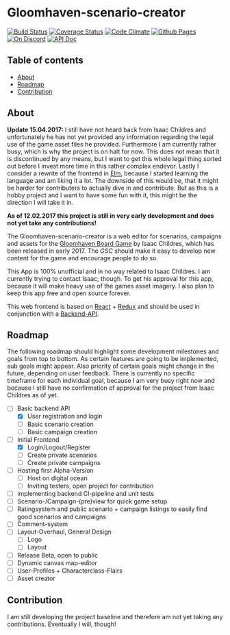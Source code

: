 # Gloomhaven-scenario-creator
[![Build Status](https://travis-ci.org/on3iro/Gloomhaven-scenario-creator.svg?branch=master)](https://travis-ci.org/on3iro/Gloomhaven-scenario-creator)
[![Coverage Status](https://coveralls.io/repos/github/on3iro/Gloomhaven-scenario-creator/badge.svg?branch=master)](https://coveralls.io/github/on3iro/Gloomhaven-scenario-creator?branch=master)
[![Code Climate](https://codeclimate.com/github/on3iro/Gloomhaven-scenario-creator/badges/gpa.svg)](https://codeclimate.com/github/on3iro/Gloomhaven-scenario-creator)
[![Github Pages](https://img.shields.io/badge/GH--Pages-https%3A%2F%2Fon3iro.github.io%2FGloomhaven--scenario--creator%2F-149A86.svg?style=flat-square)](https://on3iro.github.io/Gloomhaven-scenario-creator/)
[![On Discord](https://img.shields.io/badge/GSC--Discord-https%3A%2F%2Fdiscord.gg%2FqDGBCAB-blue.svg?style=flat-square)](https://discord.gg/qDGBCAB)
[![API Doc](https://doclets.io/on3iro/Gloomhaven-scenario-creator/dev.svg)](https://doclets.io/on3iro/Gloomhaven-scenario-creator/dev)

## Table of contents
* [About](#about)
* [Roadmap](#roadmap)
* [Contribution](#contribution)

## About
**Update 15.04.2017:**
I still have not heard back from Isaac Childres and unfortunately he has not yet provided any information
regarding the legal use of the game asset files he provided. Furthermore I am currently rather busy,
which is why the project is on halt for now. This does not mean that it is discontinued by any means,
but I want to get this whole legal thing sorted out before I invest more time in this rather complex endevor.
Lastly I consider a rewrite of the frontend in [Elm](http://elm-lang.org/), because I started learning the language
and am liking it a lot. The downside of this would be, that it might be harder for contributers to actually dive in
and contribute. But as this is a hobby project and I want to have some fun with it, this might be the direction I will take
it in.

__As of 12.02.2017 this project is still in very early development and does not yet
take any contributions!__

The Gloomhaven-scenario-creator is a web editor for scenarios, campaigns and assets for the
[Gloomhaven Board Game](http://www.cephalofair.com/gloomhaven) by Isaac Childres, which has been released
in early 2017. The *GSC* should make it easy to develop new content for the game and encourage people to do so.

This App is 100% unofficial and in no way related to Isaac Childres. I am currently trying to contact Isaac, though.
To get his approval for this app, because it will make heavy use of the games asset imagery.
I also plan to keep this app free and open source forever.

This web frontend is based on [React](https://facebook.github.io/react/) + [Redux](http://redux.js.org/)
and should be used in conjunction with a [Backend-API](https://github.com/on3iro/Gloomhaven-SC-backend).

## Roadmap
The following roadmap should highlight some development milestones and goals from top to bottom.
As certain features are going to be implemented, sub goals might appear.
Also priority of certain goals might change in the future, depending on user feedback.
There is currently no specific timeframe for each individual goal, because I am very busy right now and
because I still have no confirmation of approval for the project from Isaac Childres as of yet.

- [ ] Basic backend API
  - [x] User registration and login
  - [ ] Basic scenario creation
  - [ ] Basic campaign creation
- [ ] Initial Frontend
  - [x] Login/Logout/Register
  - [ ] Create private scenarios
  - [ ] Create private campaigns
- [ ] Hosting first Alpha-Version
  - [ ] Host on digital ocean
  - [ ] Inviting testers, open project for contribution
- [ ] implementing backend CI-pipeline and unit tests
- [ ] Scenario-/Campaign-(pre)view for quick game setup
- [ ] Ratingsystem and public scenario + campaign listings to easily find good scenarios and campaigns
- [ ] Comment-system
- [ ] Layout-Overhaul, General Design
  - [ ] Logo
  - [ ] Layout
- [ ] Release Beta, open to public
- [ ] Dynamic canvas map-editor
- [ ] User-Profiles + Characterclass-Flairs
- [ ] Asset creator

## Contribution
I am still developing the project baseline and therefore am not yet taking any contributions.
Eventually I will, though!
